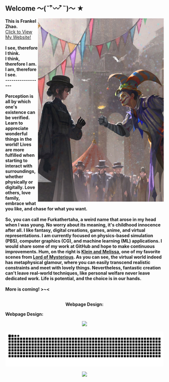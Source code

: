 ## Welcome ～(˵¯͒〰¯͒˵)～ ★

<!--
<img align='right' src='personal_cdn/00017-2771211951.png' width='400px'>
-->
<img align='right' src='personal_cdn/klein_Melissa.jpg' width='400px'>

<b>This is Frankel Zhao.  </b><br>
[Click to View My Website!](https://furkathertaha.github.io/) <br>
<br>
<b> I see, therefore I think. <br> I think, therefore I am. <br> I am, therefore I see.  &emsp;&emsp;&emsp;&emsp; ------------------ <br> </b>
<br>
<b> Perception is all by which one's existence can be verified. Learn to appreciate wonderful things in the world! Lives are more fulfilled when starting to interact with surroundings, whether physically or digitally. Love others, love family, embrace what you like, and chase for what you want. </b><br> 
<br> 
<b> So, you can call me Furkathertaha, a weird name that arose in my head when I was young. No worry about its meaning, it's childhood innocence after all. I like fantasy, digital creations, games, anime, and virtual representations. I am currently focused on physics-based simulation (PBS), computer graphics (CG), and machine learning (ML) applications. I would share some of my work at GitHub and hope to make continuous improvements. Hum, on the right is <!--
[Hu Tao](https://www.google.com/search?q=Hu+Tao&sca_esv=7994f51f647571a9&sca_upv=1&sxsrf=ACQVn08wO7zCDsgyY4qRaKmr8Wxlw-k4WA%3A1711229186420&ei=Akn_ZZajGYTBvr0PgoWKwAc&ved=0ahUKEwiWrKS-qYuFAxWEoK8BHYKCAngQ4dUDCBA&uact=5&oq=Hu+Tao&gs_lp=Egxnd3Mtd2l6LXNlcnAiBkh1IFRhbzIKEAAYRxjWBBiwAzIKEAAYRxjWBBiwAzIKEAAYRxjWBBiwAzIKEAAYRxjWBBiwAzIKEAAYRxjWBBiwAzIKEAAYRxjWBBiwAzIKEAAYRxjWBBiwAzIKEAAYRxjWBBiwAzIKEAAYRxjWBBiwAzIKEAAYRxjWBBiwA0iVB1AAWABwAXgBkAEAmAEAoAEAqgEAuAEDyAEAmAIBoAIDmAMAiAYBkAYKkgcBMaAHAA&sclient=gws-wiz-serp), one of my favorite characters. Here is a doppelganger, of course. 
--> [Klein and Melissa](https://www.bilibili.com/video/BV17G411m7MZ/?spm_id_from=333.337.search-card.all.click&vd_source=c5491107713fb9e34e48ab93f260f495), one of my favorite scenes from [Lord of Mysterious](https://www.google.com/search?q=lord+of+mysterious&sca_esv=23c07de5ac49e31f&sca_upv=1&sxsrf=ACQVn08uFj2us52y9G4wMGebsRP_kz7YdQ%3A1711890759196&ei=R2EJZoHHC6G8vr0PrsmMuA0&ved=0ahUKEwjBhuKEyp6FAxUhnq8BHa4kA9cQ4dUDCBA&uact=5&oq=lord+of+mysterious&gs_lp=Egxnd3Mtd2l6LXNlcnAiEmxvcmQgb2YgbXlzdGVyaW91czIKEAAYRxjWBBiwAzIKEAAYRxjWBBiwAzIKEAAYRxjWBBiwAzIKEAAYRxjWBBiwAzIKEAAYRxjWBBiwAzIKEAAYRxjWBBiwAzIKEAAYRxjWBBiwAzIKEAAYRxjWBBiwA0iECVAAWABwAngBkAEAmAEAoAEAqgEAuAEDyAEAmAICoAIEmAMAiAYBkAYIkgcBMqAHAA&sclient=gws-wiz-serp#ip=1).
As you can see, the virtual world indeed has metaphysical glamour, where you can easily transcend realistic constraints and meet with lovely things. Nevertheless, fantastic creation can't leave real-world techniques, like personal welfare never leave dedicated work. Life is potential, and the choice is in our hands.
<br>
<br>
<b> More is coming! >~< </b> 
<br>
<br>
<p align="center"><b>Webpage Design:</b></p>
<div text-align="center"> <b>Webpage Design:</b> </div>
<p align="center">
    <img src='https://github-readme-stats-one-bice.vercel.app/api/top-langs/?username=Furkathertaha&layout=compact&hide_border=true&langs_count=10&theme=buefy' width='400px'>
</p>

<!-- see my workflow-->
<picture>
  <source media="(prefers-color-scheme: dark)" srcset="https://raw.githubusercontent.com/Furkathertaha/Furkathertaha/output/github-contribution-grid-snake-dark.svg">
  <source media="(prefers-color-scheme: light)" srcset="https://raw.githubusercontent.com/Furkathertaha/Furkathertaha/output/github-contribution-grid-snake.svg">
  <img alt="github contribution grid snake animation" src="https://raw.githubusercontent.com/Furkathertaha/Furkathertaha/output/github-contribution-grid-snake.svg">
</picture>

<p align="center">
  <img src="https://profile-counter.glitch.me/Furkathertaha/count.svg" />
</p>
